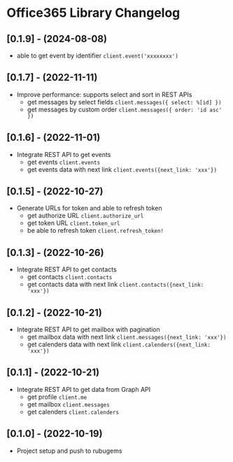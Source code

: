 # Office365 Library Changelog

## [0.1.9] - (2024-08-08)

- able to get event by identifier `client.event('xxxxxxxx')`
 
## [0.1.7] - (2022-11-11)

- Improve performance: supports select and sort in REST APIs
  - get messages by select fields `client.messages({ select: %[id] })`
  - get messages by custom order `client.messages({ order: 'id asc' })`

## [0.1.6] - (2022-11-01)

- Integrate REST API to get events
  - get events `client.events`
  - get events data with next link `client.events({next_link: 'xxx'})`

## [0.1.5] - (2022-10-27)

- Generate URLs for token and able to refresh token
  - get authorize URL `client.authorize_url`
  - get token URL `client.token_url`
  - be able to refresh token `client.refresh_token!`

## [0.1.3] - (2022-10-26)

- Integrate REST API to get contacts
  - get contacts `client.contacts`
  - get contacts data with next link `client.contacts({next_link: 'xxx'})`

## [0.1.2] - (2022-10-21)

- Integrate REST API to get mailbox with pagination
  - get mailbox data with next link `client.messages({next_link: 'xxx'})`
  - get calenders data with next link `client.calenders({next_link: 'xxx'})`

## [0.1.1] - (2022-10-21)

- Integrate REST API to get data from Graph API
  - get profile `client.me`
  - get mailbox `client.messages`
  - get calenders `client.calenders`
 
## [0.1.0] - (2022-10-19)

- Project setup and push to rubugems
